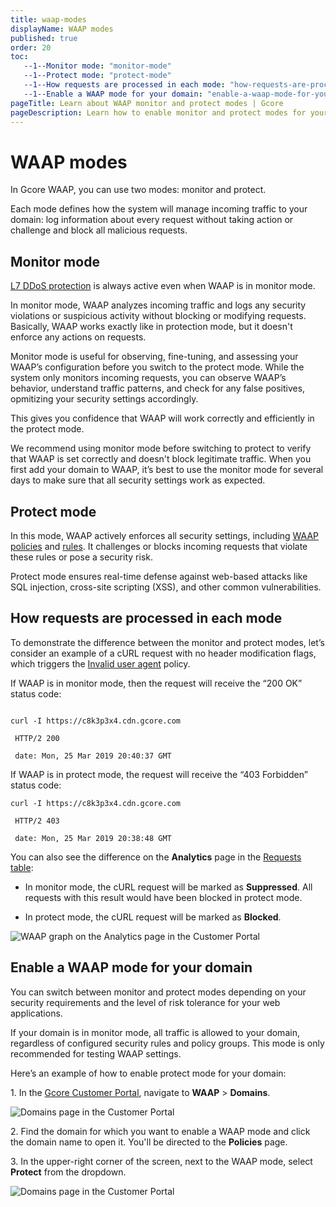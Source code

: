 ```yaml
---
title: waap-modes
displayName: WAAP modes
published: true
order: 20
toc:
   --1--Monitor mode: "monitor-mode"
   --1--Protect mode: "protect-mode"
   --1--How requests are processed in each mode: "how-requests-are-processed-in-each-mode"
   --1--Enable a WAAP mode for your domain: "enable-a-waap-mode-for-your-domain" 
pageTitle: Learn about WAAP monitor and protect modes | Gcore
pageDescription: Learn how to enable monitor and protect modes for your domain.
---
```

# WAAP modes

In Gcore WAAP, you can use two modes: monitor and protect.  

Each mode defines how the system will manage incoming traffic to your domain: log information about every request without taking action or challenge and block all malicious requests. 

## Monitor mode

<alert-element type="info" title="Info">
 
<a href="https://gcore.com/docs/waap/ddos-protection" target="_blank">L7 DDoS protection</a> is always active even when WAAP is in monitor mode.

</alert-element>

In monitor mode, WAAP analyzes incoming traffic and logs any security violations or suspicious activity without blocking or modifying requests. Basically, WAAP works exactly like in protection mode, but it doesn't enforce any actions on requests.  

Monitor mode is useful for observing, fine-tuning, and assessing your WAAP’s configuration before you switch to the protect mode. While the system only monitors incoming requests, you can observe WAAP’s behavior, understand traffic patterns, and check for any false positives, opmitizing your security settings accordingly.  

This gives you confidence that WAAP will work correctly and efficiently in the protect mode.  

<alert-element type="tip" title="Tip">
 
We recommend using monitor mode before switching to protect to verify that WAAP is set correctly and doesn't block legitimate traffic.
When you first add your domain to WAAP, it’s best to use the monitor mode for several days to make sure that all security settings work as expected. 

</alert-element>

## Protect mode 

In this mode, WAAP actively enforces all security settings, including <a href="https://gcore.com/docs/waap/waap-policies" target="_blank">WAAP policies</a> and <a href="https://gcore.com/docs/waap/waap-rules" target="_blank">rules</a>. It challenges or blocks incoming requests that violate these rules or pose a security risk.  

Protect mode ensures real-time defense against web-based attacks like SQL injection, cross-site scripting (XSS), and other common vulnerabilities. 

## How requests are processed in each mode

To demonstrate the difference between the monitor and protect modes, let’s consider an example of a cURL request with no header modification flags, which triggers the <a href="https://gcore.com/docs/waap/waap-policies/protocol-validation#invalid-user-agent-and-unknown-user-agent" target="_blank">Invalid user agent</a> policy. 

If WAAP is in monitor mode, then the request will receive the “200 OK” status code: 

```

curl -I https://c8k3p3x4.cdn.gcore.com 

 HTTP/2 200 

 date: Mon, 25 Mar 2019 20:40:37 GMT 
``` 

If WAAP is in protect mode, the request will receive the “403 Forbidden” status code: 

```
curl -I https://c8k3p3x4.cdn.gcore.com 

 HTTP/2 403  

 date: Mon, 25 Mar 2019 20:38:48 GMT 
```

You can also see the difference on the **Analytics** page in the <a href="https://gcore.com/docs/waap/analytics#requests-table" target="_blank">Requests table</a>:  

* In monitor mode, the cURL request will be marked as **Suppressed**. All requests with this result would have been blocked in protect mode. 

* In protect mode, the cURL request will be marked as **Blocked**. 

<img src="https://assets.gcore.pro/docs/waap/getting-started/waf-requests.png" alt="WAAP graph on the Analytics page in the Customer Portal">

## Enable a WAAP mode for your domain 

You can switch between monitor and protect modes depending on your security requirements and the level of risk tolerance for your web applications. 

<alert-element type="warning" title="Warning">

If your domain is in monitor mode, all traffic is allowed to your domain, regardless of configured security rules and policy groups. This mode is only recommended for testing WAAP settings. 

</alert-element>

Here’s an example of how to enable protect mode for your domain:  

1\. In the <a href="https://accounts.gcore.com/reports/dashboard" target="_blank">Gcore Customer Portal</a>, navigate to **WAAP** > **Domains**. 

<img src="https://assets.gcore.pro/docs/waap/getting-started/domains-waap-page.png" alt="Domains page in the Customer Portal">

2\. Find the domain for which you want to enable a WAAP mode and click the domain name to open it. You'll be directed to the **Policies** page.

3\. In the upper-right corner of the screen, next to the WAAP mode, select **Protect** from the dropdown.

<img src="https://assets.gcore.pro/docs/waap/getting-started/protect-mode.png" alt="Domains page in the Customer Portal">
